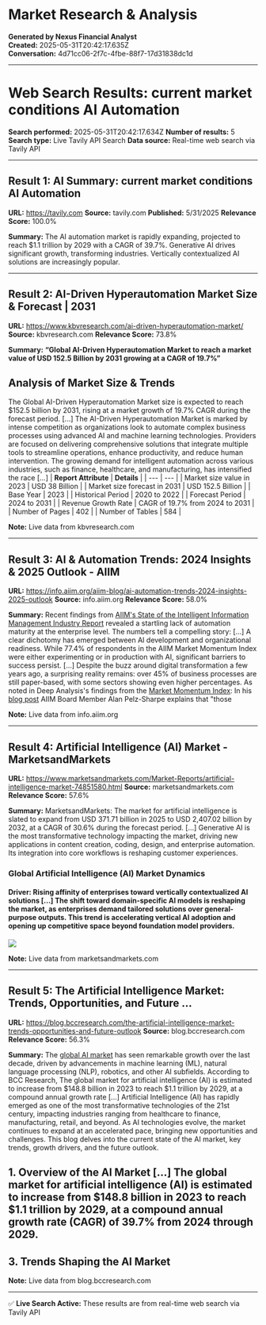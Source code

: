 # Market Research & Analysis

**Generated by Nexus Financial Analyst**  
**Created:** 2025-05-31T20:42:17.635Z  
**Conversation:** 4d71cc06-2f7c-4fbe-88f7-17d31838dc1d

---

# Web Search Results: current market conditions AI Automation

**Search performed:** 2025-05-31T20:42:17.634Z
**Number of results:** 5
**Search type:** Live Tavily API Search
**Data source:** Real-time web search via Tavily API

---

## Result 1: AI Summary: current market conditions AI Automation

**URL:** https://tavily.com
**Source:** tavily.com
**Published:** 5/31/2025
**Relevance Score:** 100.0%

**Summary:** The AI automation market is rapidly expanding, projected to reach $1.1 trillion by 2029 with a CAGR of 39.7%. Generative AI drives significant growth, transforming industries. Vertically contextualized AI solutions are increasingly popular.


---

## Result 2: AI-Driven Hyperautomation Market Size & Forecast | 2031

**URL:** https://www.kbvresearch.com/ai-driven-hyperautomation-market/
**Source:** kbvresearch.com
**Relevance Score:** 73.8%

**Summary:** **“Global AI-Driven Hyperautomation Market to reach a market value of USD 152.5 Billion by 2031 growing at a CAGR of 19.7%”**

## Analysis of Market Size & Trends

The Global AI-Driven Hyperautomation Market size is expected to reach $152.5 billion by 2031, rising at a market growth of 19.7% CAGR during the forecast period. [...] The AI-Driven Hyperautomation Market is marked by intense competition as organizations look to automate complex business processes using advanced AI and machine learning technologies. Providers are focused on delivering comprehensive solutions that integrate multiple tools to streamline operations, enhance productivity, and reduce human intervention. The growing demand for intelligent automation across various industries, such as finance, healthcare, and manufacturing, has intensified the race [...] | **Report Attribute** | **Details** |
| --- | --- |
| Market size value in 2023 | USD 38 Billion |
| Market size forecast in 2031 | USD 152.5 Billion |
| Base Year | 2023 |
| Historical Period | 2020 to 2022 |
| Forecast Period | 2024 to 2031 |
| Revenue Growth Rate | CAGR of 19.7% from 2024 to 2031 |
| Number of Pages | 402 |
| Number of Tables | 584 |

**Note:** Live data from kbvresearch.com

---

## Result 3: AI & Automation Trends: 2024 Insights & 2025 Outlook - AIIM

**URL:** https://info.aiim.org/aiim-blog/ai-automation-trends-2024-insights-2025-outlook
**Source:** info.aiim.org
**Relevance Score:** 58.0%

**Summary:** Recent findings from [AIIM's State of the Intelligent Information Management Industry Report](/state-of-the-intelligent-information-management-industry-2024) revealed a startling lack of automation maturity at the enterprise level. The numbers tell a compelling story: [...] A clear dichotomy has emerged between AI development and organizational readiness. While 77.4% of respondents in the AIIM Market Momentum Index were either experimenting or in production with AI, significant barriers to success persist. [...] Despite the buzz around digital transformation a few years ago, a surprising reality remains: over 45% of business processes are still paper-based, with some sectors showing even higher percentages. As noted in Deep Analysis's findings from the [Market Momentum Index](https://www.m-files.com/market-momentum-index-ai-unstructured-data-management/): In his [blog post](https://www.deep-analysis.net/45-of-business-processes-are-paper-based/) AIIM Board Member Alan Pelz-Sharpe explains that "those

**Note:** Live data from info.aiim.org

---

## Result 4: Artificial Intelligence (AI) Market - MarketsandMarkets

**URL:** https://www.marketsandmarkets.com/Market-Reports/artificial-intelligence-market-74851580.html
**Source:** marketsandmarkets.com
**Relevance Score:** 57.6%

**Summary:** MarketsandMarkets: The market for artificial intelligence is slated to expand from USD 371.71 billion in 2025 to USD 2,407.02 billion by 2032, at a CAGR of 30.6% during the forecast period. [...] Generative AI is the most transformative technology impacting the market, driving new applications in content creation, coding, design, and enterprise automation. Its integration into core workflows is reshaping customer experiences.

### Global Artificial Intelligence (AI) Market Dynamics

#### Driver: Rising affinity of enterprises toward vertically contextualized AI solutions [...] The shift toward domain-specific AI models is reshaping the market, as enterprises demand tailored solutions over general-purpose outputs. This trend is accelerating vertical AI adoption and opening up competitive space beyond foundation model providers.

![](/Images/vuesax-twotone-status-up.svg)

**Note:** Live data from marketsandmarkets.com

---

## Result 5: The Artificial Intelligence Market: Trends, Opportunities, and Future ...

**URL:** https://blog.bccresearch.com/the-artificial-intelligence-market-trends-opportunities-and-future-outlook
**Source:** blog.bccresearch.com
**Relevance Score:** 56.3%

**Summary:** The [global AI market](https://www.bccresearch.com/market-research/information-technology/artificial-intelligence-market-report.html) has seen remarkable growth over the last decade, driven by advancements in machine learning (ML), natural language processing (NLP), robotics, and other AI subfields. According to BCC Research, The global market for artificial intelligence (AI) is estimated to increase from $148.8 billion in 2023 to reach $1.1 trillion by 2029, at a compound annual growth rate [...] Artificial Intelligence (AI) has rapidly emerged as one of the most transformative technologies of the 21st century, impacting industries ranging from healthcare to finance, manufacturing, retail, and beyond. As AI technologies evolve, the market continues to expand at an accelerated pace, bringing new opportunities and challenges. This blog delves into the current state of the AI market, key trends, growth drivers, and the future outlook.

## **1. Overview of the AI Market** [...] The global market for artificial intelligence (AI) is estimated to increase from $148.8 billion in 2023 to reach $1.1 trillion by 2029, at a compound annual growth rate (CAGR) of 39.7% from 2024 through 2029.

## **3. Trends Shaping the AI Market**

**Note:** Live data from blog.bccresearch.com

---


✅ **Live Search Active:** These results are from real-time web search via Tavily API
